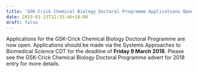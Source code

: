 ```yaml
---
title: 'GSK-Crick Chemical Biology Doctoral Programme Applications Open'
date: 2019-01-23T12:33:46+10:00
draft: false
---
```


Applications for the GSK-Crick Chemical Biology Doctoral Programme are now open.
Applications should be made via the Systems Approaches to Biomedical Science CDT for the
deadline of **Friday 9 March 2018**. Please see the GSK-Crick Chemical Biology Doctoral
Programme advert for 2018 entry for more details.

